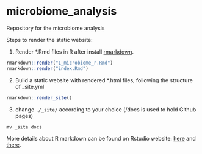 # microbiome_analysis
Repository for the microbiome analysis

Steps to render the static website:
1. Render *.Rmd files  in R after install [rmarkdown](https://rmarkdown.rstudio.com/authoring_quick_tour.html).

```r
rmarkdown::render("1_microbiome_r.Rmd")
rmarkdown::render("index.Rmd")
```
2. Build a static website with rendered *.html files, following the structure of _site.yml

```r
rmarkdown::render_site()
```
3. change `./_site/` according to your choice (/docs is used to hold Github pages)

```
mv _site docs
```
More details about R markdown can be found on Rstudio website: [here](https://rmarkdown.rstudio.com/authoring_quick_tour.html) and [there](https://rmarkdown.rstudio.com/lesson-1.html).
